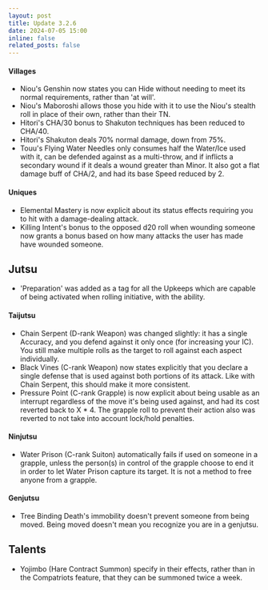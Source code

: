 ```yaml
---
layout: post
title: Update 3.2.6
date: 2024-07-05 15:00
inline: false
related_posts: false
---
```

#### Villages
 - Niou's Genshin now states you can Hide without needing to meet its normal requirements, rather than 'at will'.
 - Niou's Maboroshi allows those you hide with it to use the Niou's stealth roll in place of their own, rather than their TN.
 - Hitori's CHA/30 bonus to Shakuton techniques has been reduced to CHA/40.
 - Hitori's Shakuton deals 70% normal damage, down from 75%.
 - Touu's Flying Water Needles only consumes half the Water/Ice used with it, can be defended against as a multi-throw, and if inflicts a secondary wound if it deals a wound greater than Minor.  It also got a flat damage buff of CHA/2, and had its base Speed reduced by 2.

#### Uniques 
 - Elemental Mastery is now explicit about its status effects requiring you to hit with a damage-dealing attack.
 - Killing Intent's bonus to the opposed d20 roll when wounding someone now grants a bonus based on how many attacks the user has made have wounded someone.

## Jutsu
 - 'Preparation' was added as a tag for all the Upkeeps which are capable of being activated when rolling initiative, with the ability.

#### Taijutsu
 - Chain Serpent (D-rank Weapon) was changed slightly: it has a single Accuracy, and you defend against it only once (for increasing your IC).  You still make multiple rolls as the target to roll against each aspect individually.
 - Black Vines (C-rank Weapon) now states explicitly that you declare a single defense that is used against both portions of its attack. Like with Chain Serpent, this should make it more consistent.
 - Pressure Point (C-rank Grapple) is now explicit about being usable as an interrupt regardless of the move it's being used against, and had its cost reverted back to X * 4.  The grapple roll to prevent their action also was reverted to not take into account lock/hold penalties.

#### Ninjutsu 
 - Water Prison (C-rank Suiton) automatically fails if used on someone in a grapple, unless the person(s) in control of the grapple choose to end it in order to let Water Prison capture its target.  It is not a method to free anyone from a grapple.

#### Genjutsu
 - Tree Binding Death's immobility doesn't prevent someone from being moved.  Being moved doesn't mean you recognize you are in a genjutsu.

## Talents
 - Yojimbo (Hare Contract Summon) specify in their effects, rather than in the Compatriots feature, that they can be summoned twice a week.